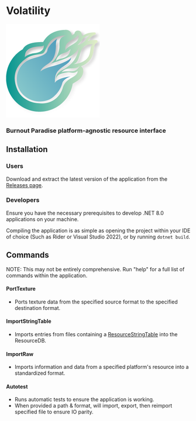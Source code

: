 # Volatility
![Logo](volatility_logo.png)
### Burnout Paradise platform-agnostic resource interface

## Installation
### Users
Download and extract the latest version of the application from the [Releases page](https://github.com/BurnoutHints/volatility/releases/latest).

### Developers
Ensure you have the necessary prerequisites to develop .NET 8.0 applications on your machine.

Compiling the application is as simple as opening the project within your IDE of choice (Such as Rider or Visual Studio 2022), or by running `dotnet build`.

## Commands
NOTE: This may not be entirely comprehensive. Run "help" for a full list of commands within the application.

#### PortTexture
- Ports texture data from the specified source format to the specified destination format.
#### ImportStringTable
- Imports entries from files containing a [ResourceStringTable](https://burnout.wiki/wiki/Bundle_2/Burnout_Paradise) into the ResourceDB.
#### ImportRaw
- Imports information and data from a specified platform's resource into a standardized format.
#### Autotest
- Runs automatic tests to ensure the application is working.
- When provided a path & format, will import, export, then reimport specified file to ensure IO parity.
